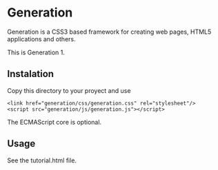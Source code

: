 # Generation

Generation is a CSS3 based framework for creating web pages, HTML5 applications and others.

This is Generation 1.

## Instalation

Copy this directory to your proyect and use

```
<link href="generation/css/generation.css" rel="stylesheet"/>
<script src="generation/js/generation.js"></script>
```

The ECMAScript core is optional.

## Usage

See the tutorial.html file.
